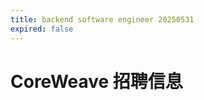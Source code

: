 ```yaml
---
title: backend software engineer 20250531
expired: false
---
```


# CoreWeave 招聘信息

<JobPostingTable job-posting-json-path="coreweave/data/backend-software-engineer-20250531" />